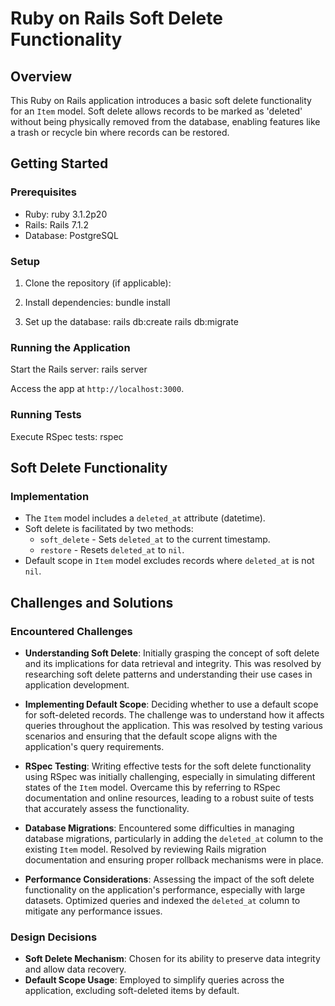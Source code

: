 # Ruby on Rails Soft Delete Functionality

## Overview

This Ruby on Rails application introduces a basic soft delete functionality for an `Item` model. Soft delete allows records to be marked as 'deleted' without being physically removed from the database, enabling features like a trash or recycle bin where records can be restored.

## Getting Started

### Prerequisites

- Ruby: ruby 3.1.2p20
- Rails: Rails 7.1.2
- Database: PostgreSQL

### Setup

1. Clone the repository (if applicable):

2. Install dependencies:
   bundle install

3. Set up the database:
   rails db:create
   rails db:migrate

### Running the Application

Start the Rails server:
rails server

Access the app at `http://localhost:3000`.

### Running Tests

Execute RSpec tests:
rspec

## Soft Delete Functionality

### Implementation

- The `Item` model includes a `deleted_at` attribute (datetime).
- Soft delete is facilitated by two methods:
  - `soft_delete` - Sets `deleted_at` to the current timestamp.
  - `restore` - Resets `deleted_at` to `nil`.
- Default scope in `Item` model excludes records where `deleted_at` is not `nil`.

## Challenges and Solutions

### Encountered Challenges

- **Understanding Soft Delete**: Initially grasping the concept of soft delete and its implications for data retrieval and integrity. This was resolved by researching soft delete patterns and understanding their use cases in application development.

- **Implementing Default Scope**: Deciding whether to use a default scope for soft-deleted records. The challenge was to understand how it affects queries throughout the application. This was resolved by testing various scenarios and ensuring that the default scope aligns with the application's query requirements.

- **RSpec Testing**: Writing effective tests for the soft delete functionality using RSpec was initially challenging, especially in simulating different states of the `Item` model. Overcame this by referring to RSpec documentation and online resources, leading to a robust suite of tests that accurately assess the functionality.

- **Database Migrations**: Encountered some difficulties in managing database migrations, particularly in adding the `deleted_at` column to the existing `Item` model. Resolved by reviewing Rails migration documentation and ensuring proper rollback mechanisms were in place.

- **Performance Considerations**: Assessing the impact of the soft delete functionality on the application's performance, especially with large datasets. Optimized queries and indexed the `deleted_at` column to mitigate any performance issues.

### Design Decisions

- **Soft Delete Mechanism**: Chosen for its ability to preserve data integrity and allow data recovery.
- **Default Scope Usage**: Employed to simplify queries across the application, excluding soft-deleted items by default.
